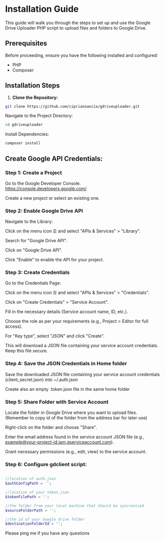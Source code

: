 
# Installation Guide

This guide will walk you through the steps to set up and use the Google Drive Uploader PHP script to upload files and folders to Google Drive.

## Prerequisites

Before proceeding, ensure you have the following installed and configured:

- PHP
- Composer


## Installation Steps

1. **Clone the Repository:**

```bash
git clone https://github.com/ciprianoancia/gdriveuploader.git
```
Navigate to the Project Directory:

```bash
cd gdriveuploader
```
Install Dependencies:

```bash
composer install
```


## Create Google API Credentials:

### Step 1: Create a Project
Go to the Google Developer Console. https://console.developers.google.com/

Create a new project or select an existing one.

### Step 2: Enable Google Drive API
Navigate to the Library:

Click on the menu icon ☰ and select "APIs & Services" > "Library".

Search for "Google Drive API".

Click on "Google Drive API".

Click "Enable" to enable the API for your project.

### Step 3: Create Credentials
Go to the Credentials Page:

Click on the menu icon ☰ and select "APIs & Services" > "Credentials".

Click on "Create Credentials" > "Service Account".

Fill in the necessary details (Service account name, ID, etc.).

Choose the role as per your requirements (e.g., Project > Editor for full access).

For "Key type", select "JSON" and click "Create".

This will download a JSON file containing your service account credentials. Keep this file secure.

### Step 4: Save the JSON Credentials in Home folder
Save the downloaded JSON file containing your service account credentials (client_secret.json) into  ~/.auth.json

Create also an empty .token.json file in the same home folder 

### Step 5: Share Folder with Service Account
Locate the folder in Google Drive where you want to upload files. (Remember to copy id of the folder from the address bar for later use)

Right-click on the folder and choose "Share".

Enter the email address found in the service account JSON file (e.g., example@your-project-id.iam.gserviceaccount.com).

Grant necessary permissions (e.g., edit, view) to the service account.

### Step 6: Configure gdclient script: 


```php

//location of auth.json
$authConfigPath = '';

//location of your token.json
$tokenFilePath = '';

//the folder from your local machine that should be syncronised
$sourceFolderPath = '';

//the id of your Google drive folder
$destinationFolderId = '';

```

Please ping me if you have any questions

